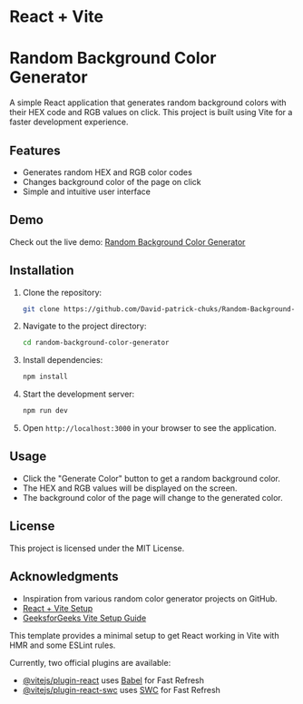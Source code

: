 # React + Vite

# Random Background Color Generator

A simple React application that generates random background colors with their HEX code and RGB values on click. This project is built using Vite for a faster development experience.

## Features

- Generates random HEX and RGB color codes
- Changes background color of the page on click
- Simple and intuitive user interface

## Demo

Check out the live demo: [Random Background Color Generator](#)

## Installation

1. Clone the repository:
    ```bash
    git clone https://github.com/David-patrick-chuks/Random-Background-Color-Generator.git
    ```
2. Navigate to the project directory:
    ```bash
    cd random-background-color-generator
    ```
3. Install dependencies:
    ```bash
    npm install
    ```
4. Start the development server:
    ```bash
    npm run dev
    ```
5. Open `http://localhost:3000` in your browser to see the application.

## Usage

- Click the "Generate Color" button to get a random background color.
- The HEX and RGB values will be displayed on the screen.
- The background color of the page will change to the generated color.


## License

This project is licensed under the MIT License. 

## Acknowledgments

- Inspiration from various random color generator projects on GitHub.
- [React + Vite Setup](https://github.com/wilfried-237/random-color-generator-react)
- [GeeksforGeeks Vite Setup Guide](https://www.geeksforgeeks.org/how-to-setup-reactjs-with-vite/)

This template provides a minimal setup to get React working in Vite with HMR and some ESLint rules.

Currently, two official plugins are available:

- [@vitejs/plugin-react](https://github.com/vitejs/vite-plugin-react/blob/main/packages/plugin-react/README.md) uses [Babel](https://babeljs.io/) for Fast Refresh
- [@vitejs/plugin-react-swc](https://github.com/vitejs/vite-plugin-react-swc) uses [SWC](https://swc.rs/) for Fast Refresh
